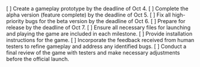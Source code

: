 [ ] Create a gameplay prototype by the deadline of Oct 4.
[ ] Complete the alpha version (feature complete) by the deadline of Oct 5.
[ ] Fix all high-priority bugs for the beta version by the deadline of Oct 6.
[ ] Prepare for release by the deadline of Oct 7.
[ ] Ensure all necessary files for launching and playing the game are included in each milestone.
[ ] Provide installation instructions for the game.
[ ] Incorporate the feedback received from human testers to refine gameplay and address any identified bugs.
[ ] Conduct a final review of the game with testers and make necessary adjustments before the official launch.